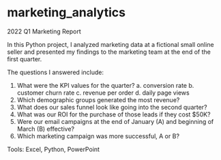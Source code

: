 # marketing_analytics
2022 Q1 Marketing Report

In this Python project, I analyzed marketing data at a fictional small online seller and presented my findings to the marketing team at the end of the first quarter.

The questions I answered include:
1. What were the KPI values for the quarter?
a. conversion rate
b. customer churn rate
c. revenue per order
d. daily page views
2. Which demographic groups generated the most revenue?
3. What does our sales funnel look like going into the second quarter?
4. What was our ROI for the purchase of those leads if they cost $50K?
5. Were our email campaigns at the end of January (A) and beginning of March (B) effective? 
6. Which marketing campaign was more successful, A or B?

Tools: Excel, Python, PowerPoint
